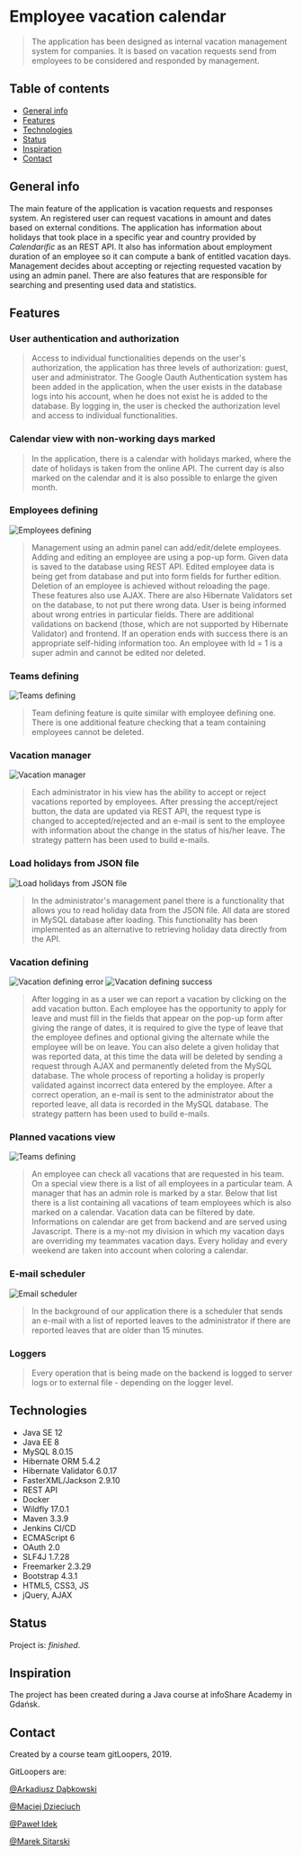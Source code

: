 # Employee vacation calendar
> The application has been designed as internal vacation management system for companies. It is based on vacation requests send from employees to be considered and responded by management.

## Table of contents
* [General info](#general-info)
* [Features](#features)
* [Technologies](#technologies)
* [Status](#status)
* [Inspiration](#inspiration)
* [Contact](#contact)

## General info
The main feature of the application is vacation requests and responses system. An registered user can request vacations in amount and dates based on external conditions. The application has information about holidays that took place in a specific year and country provided by _Calendarific_ as an REST API. It also has information about employment duration of an employee so it can compute a bank of entitled vacation days. Management decides about accepting or rejecting requested vacation by using an admin panel. There are also features that are responsible for searching and presenting used data and statistics.

## Features

### User authentication and authorization
> Access to individual functionalities depends on the user's authorization, the application has three levels of authorization: 
guest, user and administrator.
The Google Oauth Authentication system has been added in the application, when the user exists in the database logs into 
his account, when he does not exist he is added to the database. 
By logging in, the user is checked the authorization level and access to individual functionalities.

### Calendar view with non-working days marked
> In the application, there is a calendar with holidays marked, where the date of holidays is taken from the online API. 
The current day is also marked on the calendar and it is also possible to enlarge the given month.

### Employees defining
![Employees defining](./docs/employees.png) 
> Management using an admin panel can add/edit/delete employees. Adding and editing an employee are using a pop-up form. Given data is saved to the database using REST API. Edited employee data is being get from database and put into form fields for further edition. Deletion of an employee is achieved without reloading the page. These features also use AJAX. There are also Hibernate Validators set on the database, to not put there wrong data. User is being informed about wrong entries in particular fields. There are additional validations on backend (those, which are not supported by Hibernate Validator) and frontend. If an operation ends with success there is an appropriate self-hiding information too. An employee with Id = 1 is a super admin and cannot be edited nor deleted.

### Teams defining
![Teams defining](./docs/teams.png) 
> Team defining feature is quite similar with employee defining one. There is one additional feature checking that a team containing employees cannot be deleted.

### Vacation manager
![Vacation manager](./docs/vacationManager.png)
> Each administrator in his view has the ability to accept or reject vacations reported by employees. After pressing the accept/reject button, the data are updated via REST API, the request type is changed to accepted/rejected and an e-mail is sent to the employee with information about the change in the status of his/her leave. The strategy pattern has been used to build e-mails.

### Load holidays from JSON file
![Load holidays from JSON file](./docs/loadHolidaysFromJSON.png)
> In the administrator's management panel there is a functionality that allows you to read holiday data from the JSON file. All data are stored in MySQL database after loading. This functionality has been implemented as an alternative to retrieving holiday data directly from the API.

### Vacation defining
![Vacation defining error](./docs/vacationDefiningError.png)
![Vacation defining success](./docs/vacationDefiningSuccess.png)
> After logging in as a user we can report a vacation by clicking on the add vacation button. Each employee has the opportunity to apply for leave and must fill in the fields that appear on the pop-up form after giving the range of dates, it is required to give the type of leave that the employee defines and optional giving the alternate while the employee will be on leave. You can also delete a given holiday that was reported data, at this time the data will be deleted by sending a request through AJAX and permanently deleted from the MySQL database. The whole process of reporting a holiday is properly validated against incorrect data entered by the employee.  After a correct operation, an e-mail is sent to the administrator about the reported leave, all data is recorded in the MySQL database. The strategy pattern has been used to build e-mails.

### Planned vacations view
![Teams defining](./docs/myTeam.png) 
> An employee can check all vacations that are requested in his team. On a special view there is a list of all employees in a particular team. A manager that has an admin role is marked by a star. Below that list there is a list containing all vacations of team employees which is also marked on a calendar. Vacation data can be filtered by date. Informations on calendar are get from backend and are served using Javascript. There is a my-not my division in which my vacation days are overriding my teammates vacation days. Every holiday and every weekend are taken into account when coloring a calendar.

### E-mail scheduler
![Email scheduler](./docs/emailScheduler.png)
> In the background of our application there is a scheduler that sends an e-mail with a list of reported leaves to the administrator if there are reported leaves that are older than 15 minutes.

### Loggers
> Every operation that is being made on the backend is logged to server logs or to external file - depending on the logger level.

## Technologies
* Java SE 12
* Java EE 8
* MySQL 8.0.15
* Hibernate ORM 5.4.2
* Hibernate Validator 6.0.17
* FasterXML/Jackson 2.9.10
* REST API
* Docker
* Wildfly 17.0.1
* Maven 3.3.9
* Jenkins CI/CD
* ECMAScript 6
* OAuth 2.0
* SLF4J 1.7.28
* Freemarker 2.3.29
* Bootstrap 4.3.1
* HTML5, CSS3, JS
* jQuery, AJAX

## Status
Project is: _finished_.

## Inspiration
The project has been created during a Java course at infoShare Academy in Gdańsk.

## Contact
Created by a course team gitLoopers, 2019.

GitLoopers are:

[@Arkadiusz Dąbkowski](https://github.com/ArkadiuszDabkowski)

[@Maciej Dzieciuch](https://github.com/MaciejDzieciuch)

[@Paweł Idek](https://github.com/pawelidek)

[@Marek Sitarski](https://github.com/marsitar)
